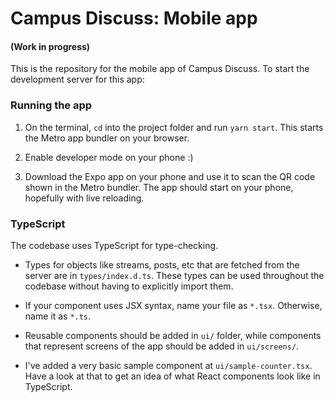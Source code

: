 # Campus Discuss: Mobile app

#### (Work in progress)

This is the repository for the mobile app of Campus Discuss. To start the development server for this app:

### Running the app

1. On the terminal, `cd` into the project folder and run `yarn start`. This starts the Metro app bundler on your browser.

2. Enable developer mode on your phone :)

3. Download the Expo app on your phone and use it to scan the QR code shown in the Metro bundler. The app should start on your phone, hopefully with live reloading.

### TypeScript

The codebase uses TypeScript for type-checking.

- Types for objects like streams, posts, etc that are fetched from the server are in `types/index.d.ts`. These types can be used throughout the codebase without having to explicitly import them.

- If your component uses JSX syntax, name your file as `*.tsx`. Otherwise, name it as `*.ts`.

- Reusable components should be added in `ui/` folder, while components that represent screens of the app should be added in `ui/screens/`.

- I've added a very basic sample component at `ui/sample-counter.tsx`. Have a look at that to get an idea of what React components look like in TypeScript.
